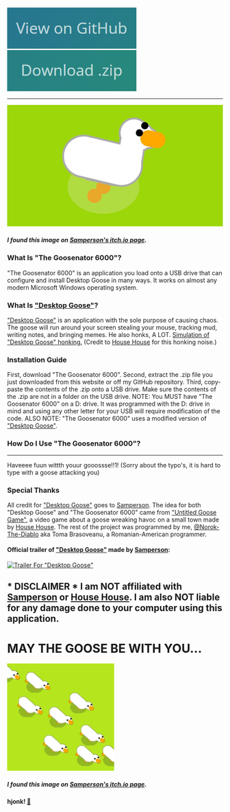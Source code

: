 [![View "The Goosenator 6000"](view.png)](https://github.com/Norok-The-Diablo/goosenator/) [![Download "The Goosenator 6000"](download.png)](https://github.com/Norok-The-Diablo/goosenator/archive/refs/heads/main.zip)

___________________________


![Desktop Goose](desktop-goose.png)
##### I found this image on [Samperson's itch.io page](https://samperson.itch.io/).



### What Is "The Goosenator 6000"?

"The Goosenator 6000" is an application you load onto a USB drive that can configure and install Desktop Goose in many ways. It works on almost any modern Microsoft Windows operating system.



### What Is ["Desktop Goose"](https://samperson.itch.io/desktop-goose)?

["Desktop Goose"](https://samperson.itch.io/desktop-goose) is an application with the sole purpose of causing chaos. The goose will run around your screen stealing your mouse, tracking mud, writing notes, and bringing memes. He also honks, A LOT. [Simulation of "Desktop Goose" honking.](/hjonk.mp3) (Credit to [House House](https://househou.se) for this honking noise.)



### Installation Guide

First, download "The Goosenator 6000". Second, extract the .zip file you just downloaded from this website or off my GitHub repository. Third, copy-paste the contents of the .zip onto a USB drive. Make sure the contents of the .zip are not in a folder on the USB drive. NOTE: You MUST have "The Goosenator 6000" on a D: drive. It was programmed with the D: drive in mind and using any other letter for your USB will require modification of the code. ALSO NOTE: "The Goosenator 6000" uses a modified version of ["Desktop Goose"](https://samperson.itch.io/desktop-goose).



### How Do I Use "The Goosenator 6000"?

-----



Haveeee fuun wittth youur gooossse!!1! (Sorry about the typo's, it is hard to type with a goose attacking you)



### Special Thanks

All credit for ["Desktop Goose"](https://samperson.itch.io/desktop-goose) goes to [Samperson](https://samperson.itch.io/). The idea for both "Desktop Goose" and "The Goosenator 6000" came from ["Untitled Goose Game"](https://goose.game/), a video game about a goose wreaking havoc on a small town made by [House House](https://househou.se/). The rest of the project was programmed by me, [@Norok-The-Diablo](https://github.com/Norok-The-Diablo/) aka Toma Brasoveanu, a Romanian-American programmer.



#### Official trailer of ["Desktop Goose"](https://samperson.itch.io/desktop-goose) made by [Samperson](https://samperson.itch.io/):



[![Trailer For "Desktop Goose"](https://img.youtube.com/vi/EQx6fyrZDWM/0.jpg)](https://www.youtube.com/watch?v=EQx6fyrZDWM)




## * DISCLAIMER * I am NOT affiliated with [Samperson](https://samperson.itch.io/) or [House House](https://househou.se). I am also NOT liable for any damage done to your computer using this application.

                               

#                                                               MAY THE GOOSE BE WITH YOU...
![The Swarm](swarm-of-geese.png)

##### I found this image on [Samperson's itch.io page](https://samperson.itch.io/).

#### hjonk! [🦢](https://Goosenator6000.github.io/goose.txt)
